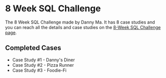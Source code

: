 # 8 Week SQL Challenge

The 8 Week SQL Challenge made by Danny Ma. It has 8 case studies and you can reach all the details and case studies on the [8-Week SQL Challenge page](https://8weeksqlchallenge.com/).

##  Completed Cases

- Case Study #1 - Danny's Diner
- Case Study #2 - Pizza Runner 
- Case Study #3 - Foodie-Fi

